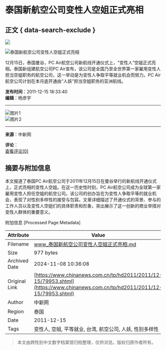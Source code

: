 # 泰国新航空公司变性人空姐正式亮相

## 正文 { data-search-exclude }


![](http://i7.chinanews.com/tp/2011hd/images/bian1.gif)

![泰国新航空公司变性人空姐正式亮相](U86P4T426D79953F16470DT20111215183340.jpg)

12月15日，泰国曼谷，PC Air航空公司新航线开通仪式上，“变性人”空姐正式亮相。泰国新组建航空公司PC Air宣布，该公司是全国乃至全世界第一家雇用变性人担当空姐职务的航空公司，这一举动是为变性人争取平等就业机会而努力。PC Air航空公司计划在本月底开通由“人妖”担当空姐职务的亚洲航线。

**发布时间**：2011-12-15 18:33:40  
**编辑**：杨彦宇  

---

![图片1](/photo/hd2011/2011/12-15/part/U86P4T425D3741F16506DT20111215183315.jpg)  
![图片2](/photo/hd2011/2011/12-15/part/U86P4T425D3741F16507DT20111215183315.jpg)

---

**来源**：中新网

**评论**：  
[查看评论(0)](http://comment.chinanews.com/comments/comments.php?newsid=3535667)

## 摘要与附加信息

<!-- tcd_abstract -->
本文报道了泰国PC Air航空公司于2011年12月15日在曼谷举行的新航线开通仪式上，正式亮相的变性人空姐。在这一历史性时刻，PC Air航空公司成为全球第一家雇用变性人担任空姐的航空公司。该公司的创办旨在为变性人争取平等的就业机会，表现了对性别多样性的接受与包容。文章详细描述了开通仪式的背景、参与的工作人员以及变性人空姐们的具体职责和形象，突出展示了这一创新的商业举措对变性人群体的重要意义。
<!-- tcd_abstract_end -->

附加信息 [Processed Page Metadata]

| Attribute       | Value                                  |
|-----------------|----------------------------------------|
| Filename        | www_泰国新航空公司变性人空姐正式亮相.md                             |
| Size            | 977 bytes                           |
| Archived Date   | 2024-11-08 10:36:08                             |
| Original Link   | [https://www.chinanews.com.cn/tp/hd2011/2011/12-15/79953.shtml](https://www.chinanews.com.cn/tp/hd2011/2011/12-15/79953.shtml)                       |
| Author          | 中新网                               |
| Region          | 泰国                               |
| Date            | 2011-12-15                                 |
| Tags            | 变性人, 空姐, 平等就业, 台湾, 航空公司, 人妖, 性别多样性                                 |
>
> 本文由跨性别中文数字档案馆归档整理，仅供浏览。版权归原作者所有。
>
